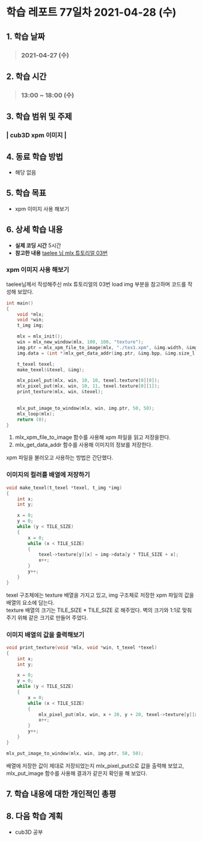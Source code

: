 # 학습 레포트 77일차 2021-04-28 (수)

## 1. 학습 날짜
> ### 2021-04-27 (수)

## 2. 학습 시간
> ### 13:00 ~ 18:00 (수)

## 3. 학습 범위 및 주제
### | cub3D xpm 이미지 |

## 4. 동료 학습 방법
- 해당 없음

## 5. 학습 목표
- xpm 이미지 사용 해보기

## 6. 상세 학습 내용
- **실제 코딩 시간** 5시간
- **참고한 내용** [taelee 님 mlx 튜토리얼 03번](https://github.com/taelee42/mlx_example)

### xpm 이미지 사용 해보기
taelee님께서 작성해주신 mlx 튜토리얼의 03번 load img 부분을 참고하며 코드를 작성해 보았다.

```c
int main()
{
	void *mlx;
	void *win;
	t_img img;

	mlx = mlx_init();
	win = mlx_new_window(mlx, 100, 100, "texture");
	img.ptr = mlx_xpm_file_to_image(mlx, "./tex1.xpm", &img.width, &img.height);
	img.data = (int *)mlx_get_data_addr(img.ptr, &img.bpp, &img.size_l, &img.endian);

	t_texel texel;
	make_texel(&texel, &img);

	mlx_pixel_put(mlx, win, 10, 10, texel.texture[0][0]);
	mlx_pixel_put(mlx, win, 10, 11, texel.texture[0][1]);
	print_texture(mlx, win, &texel);
	

	mlx_put_image_to_window(mlx, win, img.ptr, 50, 50);
	mlx_loop(mlx);
	return (0);
}
```

1. mlx_xpm_file_to_image 함수를 사용해 xpm 파일을 읽고 저장을한다.
2. mlx_get_data_addr 함수를 사용해 이미지의 정보를 저장한다.

xpm 파일을 불러오고 사용하는 방법은 간단했다.

### 이미지의 컬러를 배열에 저장하기
```c
void make_texel(t_texel *texel, t_img *img)
{
	int x;
	int y;

	x = 0;
	y = 0;
	while (y < TILE_SIZE)
	{
		x = 0;
		while (x < TILE_SIZE)
		{
			texel->texture[y][x] = img->data[y * TILE_SIZE + x];
			x++;
		}
		y++;
	}
}
```
texel 구조체에는 texture 배열을 가지고 있고, img 구조체로 저장한 xpm 파일의 값을 배열의 요소에 담는다.\
texture 배열의 크기는 TILE_SIZE * TILE_SIZE 로 해주었다. 벽의 크기와 1:1로 맞춰주기 위해 같은 크기로 만들어 주었다.

### 이미지 배열의 값을 출력해보기
```c
void print_texture(void *mlx, void *win, t_texel *texel)
{
	int x;
	int y;

	x = 0;
	y = 0;
	while (y < TILE_SIZE)
	{
		x = 0;
		while (x < TILE_SIZE)
		{
			mlx_pixel_put(mlx, win, x + 20, y + 20, texel->texture[y][x]);
			x++;
		}
		y++;
	}
}
```
```c
mlx_put_image_to_window(mlx, win, img.ptr, 50, 50);
```
배열에 저장한 값이 제대로 저장되었는지 mlx_pixel_put으로 값을 출력해 보았고, mlx_put_image 함수를 사용해 결과가 같은지 확인을 해 보았다.

## 7. 학습 내용에 대한 개인적인 총평

## 8. 다음 학습 계획
- cub3D 공부